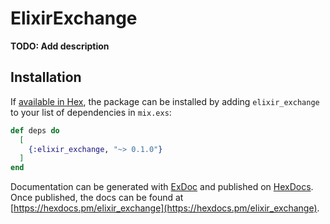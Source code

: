 # ElixirExchange

**TODO: Add description**

## Installation

If [available in Hex](https://hex.pm/docs/publish), the package can be installed
by adding `elixir_exchange` to your list of dependencies in `mix.exs`:

```elixir
def deps do
  [
    {:elixir_exchange, "~> 0.1.0"}
  ]
end
```

Documentation can be generated with [ExDoc](https://github.com/elixir-lang/ex_doc)
and published on [HexDocs](https://hexdocs.pm). Once published, the docs can
be found at [https://hexdocs.pm/elixir_exchange](https://hexdocs.pm/elixir_exchange).

